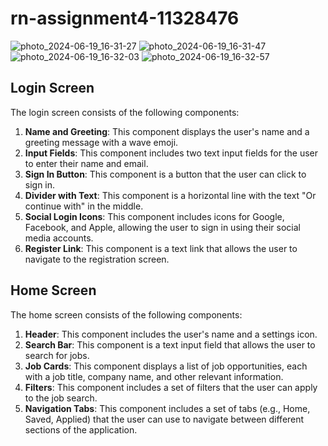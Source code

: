 # rn-assignment4-11328476
![photo_2024-06-19_16-31-27](https://github.com/Paakofiao/rn-assignment4-11328476/assets/151411212/bb9bbddf-e6f2-4161-bacd-8a189f637717)
![photo_2024-06-19_16-31-47](https://github.com/Paakofiao/rn-assignment4-11328476/assets/151411212/d2f16473-ff99-4510-84c6-140ad7756106)
![photo_2024-06-19_16-32-03](https://github.com/Paakofiao/rn-assignment4-11328476/assets/151411212/fcdb5d31-a9a2-4a46-a6f6-65090d7b9117)
![photo_2024-06-19_16-32-57](https://github.com/Paakofiao/rn-assignment4-11328476/assets/151411212/f62e1335-6e50-413b-b158-d470f053e396)


## Login Screen

The login screen consists of the following components:

1. **Name and Greeting**: This component displays the user's name and a greeting message with a wave emoji.
2. **Input Fields**: This component includes two text input fields for the user to enter their name and email.
3. **Sign In Button**: This component is a button that the user can click to sign in.
4. **Divider with Text**: This component is a horizontal line with the text "Or continue with" in the middle.
5. **Social Login Icons**: This component includes icons for Google, Facebook, and Apple, allowing the user to sign in using their social media accounts.
6. **Register Link**: This component is a text link that allows the user to navigate to the registration screen.

## Home Screen

The home screen consists of the following components:

1. **Header**: This component includes the user's name and a settings icon.
2. **Search Bar**: This component is a text input field that allows the user to search for jobs.
3. **Job Cards**: This component displays a list of job opportunities, each with a job title, company name, and other relevant information.
4. **Filters**: This component includes a set of filters that the user can apply to the job search.
5. **Navigation Tabs**: This component includes a set of tabs (e.g., Home, Saved, Applied) that the user can use to navigate between different sections of the application.
